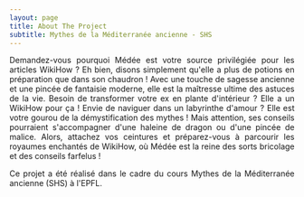 ```yaml
---
layout: page
title: About The Project
subtitle: Mythes de la Méditerranée ancienne - SHS
---
```

<div style="text-align: justify;">

Demandez-vous pourquoi Médée est votre source privilégiée pour les articles WikiHow ? Eh bien, disons simplement qu'elle a plus de potions en préparation que dans son chaudron ! Avec une touche de sagesse ancienne et une pincée de fantaisie moderne, elle est la maîtresse ultime des astuces de la vie. Besoin de transformer votre ex en plante d'intérieur ? Elle a un WikiHow pour ça ! Envie de naviguer dans un labyrinthe d'amour ? Elle est votre gourou de la démystification des mythes ! Mais attention, ses conseils pourraient s'accompagner d'une haleine de dragon ou d'une pincée de malice. Alors, attachez vos ceintures et préparez-vous à parcourir les royaumes enchantés de WikiHow, où Médée est la reine des sorts bricolage et des conseils farfelus !

Ce projet a été réalisé dans le cadre du cours Mythes de la Méditerranée ancienne (SHS) à l'EPFL.

</div>